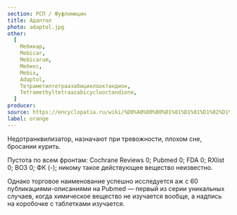 ```yaml
---
section: РСП / Фуфломицин
title: Адаптол
photo: adaptol.jpg
other:
  [
    Мебикар,
    Mebicar,
    Mebicarum,
    Мебикс,
    Mebix,
    Adaptol,
    Тетраметилтетраазабициклооктандион,
    Tetramethyltetraazabicyclooctandione,
  ]
producer:
source: https://encyclopatia.ru/wiki/%D0%A0%D0%B0%D1%81%D1%81%D1%82%D1%80%D0%B5%D0%BB%D1%8C%D0%BD%D1%8B%D0%B9_%D1%81%D0%BF%D0%B8%D1%81%D0%BE%D0%BA_%D0%BF%D1%80%D0%B5%D0%BF%D0%B0%D1%80%D0%B0%D1%82%D0%BE%D0%B2
label: orange
---
```


Недотранквилизатор, назначают при тревожности, плохом сне, бросании курить.

Пустота по всем фронтам: Cochrane Reviews 0; Pubmed 0; FDA 0; RXlist 0; ВОЗ 0; ФК (-); никому такое действующее вещество неизвестно.

Однако торговое наименование успешно исследуется аж с 60 публикациями-описаниями на Pubmed — первый из серии уникальных случаев, когда химическое вещество не изучается вообще, а надпись на коробочке с таблетками изучается.
